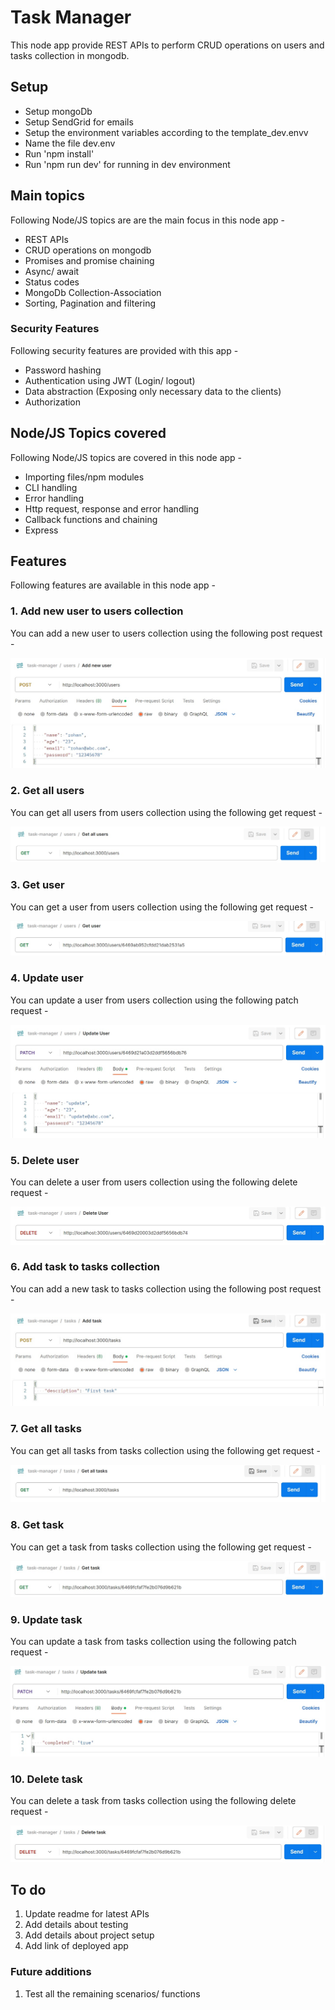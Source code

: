 # Task Manager

This node app provide REST APIs to perform CRUD operations on users and tasks collection in mongodb.

## Setup

- Setup mongoDb
- Setup SendGrid for emails
- Setup the environment variables according to the template_dev.envv
- Name the file dev.env
- Run 'npm install'
- Run 'npm run dev' for running in dev environment

## Main topics

Following Node/JS topics are are the main focus in this node app - 

- REST APIs
- CRUD operations on mongodb
- Promises and promise chaining
- Async/ await
- Status codes
- MongoDb Collection-Association
- Sorting, Pagination and filtering

### Security Features

Following security features are provided with this app -

- Password hashing
- Authentication using JWT (Login/ logout)
- Data abstraction (Exposing only necessary data to the clients)
- Authorization

## Node/JS Topics covered

Following Node/JS topics are covered in this node app - 

- Importing files/npm modules
- CLI handling
- Error handling
- Http request, response and error handling
- Callback functions and chaining
- Express

## Features
Following features are available in this node app - 

### 1. Add new user to users collection
You can add a new user to users collection using the following post request - 

![Request for adding new user](./photos-for-readme/add-new-user.jpg)

### 2. Get all users
You can get all users from users collection using the following get request - 

![Request for getting all users](./photos-for-readme/get-all-users.jpg)

### 3. Get user
You can get a user from users collection using the following get request - 

![Request for getting a user](./photos-for-readme/get-user.jpg)

### 4. Update user
You can update a user from users collection using the following patch request - 

![Request for updating user](./photos-for-readme/update-user.jpg)

### 5. Delete user
You can delete a user from users collection using the following delete request - 

![Request for deleting user](./photos-for-readme/delete-user.jpg)

### 6. Add task to tasks collection
You can add a new task to tasks collection using the following post request - 

![Request for adding new task](./photos-for-readme/add-task.jpg)

### 7. Get all tasks
You can get all tasks from tasks collection using the following get request - 

![Request for getting all tasks](./photos-for-readme/get-all-tasks.jpg)

### 8. Get task
You can get a task from tasks collection using the following get request - 

![Request for getting a task](./photos-for-readme/get-task.jpg)

### 9. Update task
You can update a task from tasks collection using the following patch request - 

![Request for updating task](./photos-for-readme/update-task.jpg)

### 10. Delete task
You can delete a task from tasks collection using the following delete request - 

![Request for deleting task](./photos-for-readme/delete-task.jpg)

## To do
1. Update readme for latest APIs
2. Add details about testing
3. Add details about project setup
4. Add link of deployed app

### Future additions
1. Test all the remaining scenarios/ functions